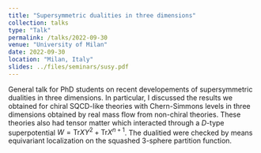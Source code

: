 ```yaml
---
title: "Supersymmetric dualities in three dimensions"
collection: talks
type: "Talk"
permalink: /talks/2022-09-30
venue: "University of Milan"
date: 2022-09-30
location: "Milan, Italy"
slides: ../files/seminars/susy.pdf
---
```


General talk for PhD students on recent developements of supersymmetric dualities in three dimensions. In particular, I discussed the results we obtained for chiral SQCD-like theories with Chern-Simmons levels in three dimensions obtained by real mass flow from non-chiral theories. These theories also had tensor matter which interacted through a $D$-type superpotential $W=\text{Tr} X Y^2+\text{Tr} X^{n+1}$. The dualitied were checked by means equivariant localization on the squashed $3$-sphere partition function.
